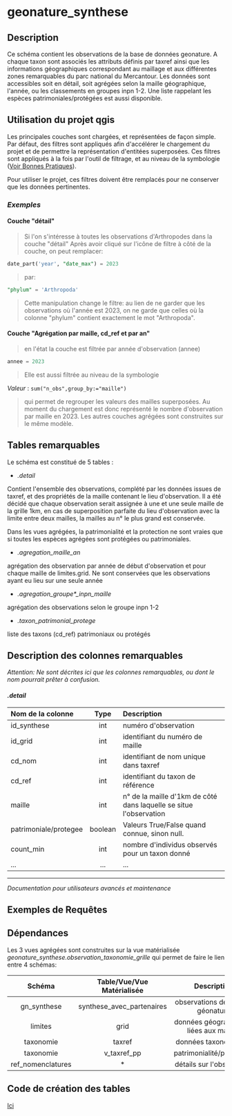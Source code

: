 # geonature_synthese 


## Description

Ce schéma contient les observations de la base de données geonature. 
A chaque taxon sont associés les attributs définis par taxref ainsi que les informations géographiques 
correspondant au maillage et aux différentes zones remarquables du parc national du Mercantour. 
Les données sont accessibles soit en détail, soit agrégées selon la maille géographique, l'année, ou les classements en groupes inpn 1-2. 
Une liste rappelant les espèces patrimoniales/protégées est aussi disponible.



## Utilisation du projet qgis 

Les principales couches sont chargées, et représentées de façon simple.
Par défaut, des filtres sont appliqués afin d'accélérer le chargement du projet et de permettre la représentation d'entitées superposées.
Ces filtres sont appliqués à la fois par l'outil de filtrage, et au niveau de la symbologie ([Voir Bonnes Pratiques](../../tutos/BonnesPratiques.md#filtres)).

Pour utiliser le projet, ces filtres doivent être remplacés pour ne conserver que les données pertinentes.

### _Exemples_

#### Couche "détail"
	
>  Si l'on s'intéresse à toutes les observations d'Arthropodes dans la couche "détail"
	Après avoir cliqué sur l'icône de filtre à côté de la couche, on peut remplacer:

```sql
date_part('year', "date_max") = 2023
```
> par:
```sql
"phylum" = 'Arthropoda'
```
> Cette manipulation change le filtre: au lien de ne garder que les observations où l'année est 2023, on ne garde que celles où la colonne 
"phylum" contient exactement le mot "Arthropoda". 

#### Couche "Agrégation par maille, cd_ref et par an"
> en l'état la couche est filtrée par année d'observation (annee)
```sql
annee = 2023
```
> Elle est aussi filtrée au niveau de la symbologie

_Valeur_ : `sum("n_obs",group_by:="maille")`
> qui permet de regrouper les valeurs des mailles superposées. Au moment du chargement est donc représenté le nombre d'observation par maille en 2023.
> Les autres couches agrégées sont construites sur le même modèle. 



## Tables remarquables

Le schéma est constitué de 5 tables :

 - _.detail_ 

Contient l'ensemble des observations, complété par les données issues de taxref, et des propriétés de la maille contenant le lieu d'observation. 
Il a été décidé que chaque observation serait assignée à une et une seule maille de la grille 1km, en cas 
de superposition parfaite du lieu d'observation avec la limite entre deux mailles, la mailles au n° le plus grand est conservée. 

Dans les vues agrégées, la patrimonialité et la protection ne sont vraies que si toutes les espèces agrégées sont protégées ou patrimoniales. 

 - _.agregation_maille_an_

agrégation des observation par année de début d'observation et pour chaque maille de limites.grid. 
Ne sont conservées que les observations ayant eu lieu sur une seule année
 
 - _.agregation_groupe*\_inpn_maille_

agrégation des observations selon le groupe inpn 1-2 

 - _.taxon_patrimonial_protege_

liste des taxons (cd_ref) patrimoniaux ou protégés

## Description des colonnes remarquables
*Attention: Ne sont décrites ici que les colonnes remarquables, ou dont le nom pourrait prêter à confusion.*

#### _.detail_

| Nom de la colonne      | Type | Description     |
| :---        |    :----:   |          :--- |
| id_synthese      | int       | numéro d'observation   |
| id_grid   | int        | identifiant du numéro de maille |
| cd_nom   | int        | identifiant de nom unique dans taxref      |
| cd_ref   | int        | identifiant du taxon de référence      |
|maille | int |n° de la maille d'1km de côté dans laquelle se situe l'observation|
| patrimoniale/protegee| boolean| Valeurs True/False quand connue, sinon null. |
|count_min| int| nombre d'individus observés pour un taxon donné|
|...|...|...|


 


_____
_Documentation pour utilisateurs avancés et maintenance_

## Exemples de Requêtes

<!--
_Requêtes pour récupérer toutes les observations d'une espèce dont le nom valide commence par "ar"_

```sql
--Requête pour avoir tous les trucs commençant par "a" ou "A"
SELECT *
FROM table_1
WHERE nom_truc ILIKE 'a%'
```
-->
## Dépendances

Les 3 vues agrégées sont construites sur la vue matérialisée _geonature_synthese.observation_taxonomie_grille_ qui permet de faire le lien
entre 4 schémas: 

|Schéma| Table/Vue/Vue Matérialisée| Description| clef |
|:--:|:--:|:--:|:--:|
|gn_synthese|synthese_avec_partenaires |observations de la base géonature| - |
|limites|grid|données géographiques liées aux mailles | spatiale|
|taxonomie|taxref|données taxonomiques| _cd_nom_|
|taxonomie|v_taxref_pp |patrimonialité/protection|_cd_nom_|
|ref_nomenclatures|*|détails sur l'observation|_id_nomenclature\_\*_|
 
 
 <!-- -
 - [limites.grid](https://github.com/PnMercantour/limites/README.md#tables_remarquables) : données géographiques liées aux mailles - jointure géographique
  [limites.grid](https://github.com/PnMercantour/limites/limites/README.md#limites.communes) : données géographiques liées aux mailles - jointure géographique 

 - gn_synthese.synthese_avec_partenaires : observations de la base géonature
 - taxonomie.taxref : classification - jointure sur _cd_nom_
 - taxonomie.v_taxref_pp : patrimonialité/protection - jointure sur _cd_nom_
 - ref_nomenclatures.* : détails sur l'observation - jointure sur _id_nomenclature\_\*_


## Mises à jour

Tous les ans, ou quand les couches de références changent. -->

## Code de création des tables

[Ici](./sql/creation.sql)




